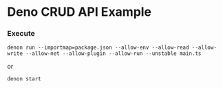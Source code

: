 # Deno CRUD API Example

### Execute

```shell
denon run --importmap=package.json --allow-env --allow-read --allow-write --allow-net --allow-plugin --allow-run --unstable main.ts
```

or

```shell
denon start
```
